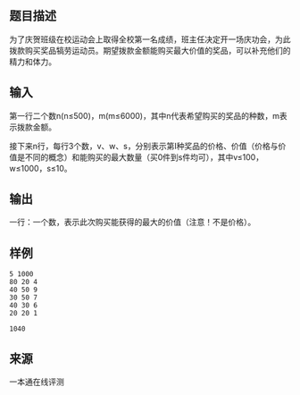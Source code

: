 ## 题目描述

为了庆贺班级在校运动会上取得全校第一名成绩，班主任决定开一场庆功会，为此拨款购买奖品犒劳运动员。期望拨款金额能购买最大价值的奖品，可以补充他们的精力和体力。

## 输入

第一行二个数n(n≤500)，m(m≤6000)，其中n代表希望购买的奖品的种数，m表示拨款金额。

接下来n行，每行3个数，v、w、s，分别表示第I种奖品的价格、价值（价格与价值是不同的概念）和能购买的最大数量（买0件到s件均可），其中v≤100，w≤1000，s≤10。

## 输出

一行：一个数，表示此次购买能获得的最大的价值（注意！不是价格）。

## 样例

```input1
5 1000
80 20 4
40 50 9
30 50 7
40 30 6
20 20 1

```

```output1
1040
```


 ## 来源

 一本通在线评测